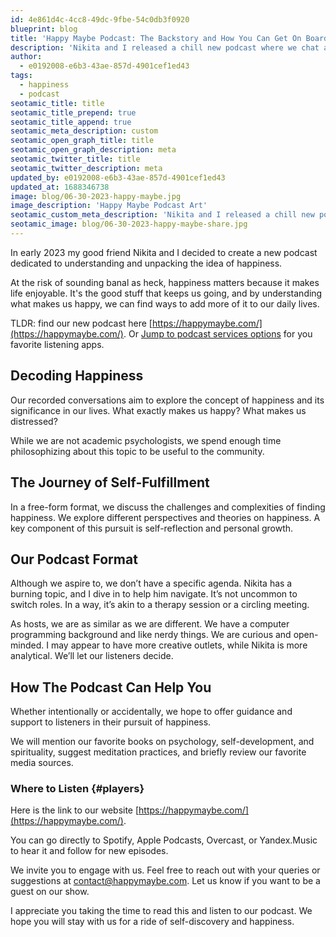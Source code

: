 ```yaml
---
id: 4e861d4c-4cc8-49dc-9fbe-54c0db3f0920
blueprint: blog
title: 'Happy Maybe Podcast: The Backstory and How You Can Get On Board'
description: 'Nikita and I released a chill new podcast where we chat about all things happiness. Expect deep talks, personal growth tips, and a bit of book-nerdery as we try to figure out what makes us tick. Find us at https://happymaybe.com/ and come hang out with us!'
author:
  - e0192008-e6b3-43ae-857d-4901cef1ed43
tags:
  - happiness
  - podcast
seotamic_title: title
seotamic_title_prepend: true
seotamic_title_append: true
seotamic_meta_description: custom
seotamic_open_graph_title: title
seotamic_open_graph_description: meta
seotamic_twitter_title: title
seotamic_twitter_description: meta
updated_by: e0192008-e6b3-43ae-857d-4901cef1ed43
updated_at: 1688346738
image: blog/06-30-2023-happy-maybe.jpg
image_description: 'Happy Maybe Podcast Art'
seotamic_custom_meta_description: 'Nikita and I released a chill new podcast where we chat about all things happiness. Expect deep talks, personal growth tips, and a bit of book-nerdery as we try to figure out what makes us tick. Find us at https://happymaybe.com/ and come hang out with us!'
seotamic_image: blog/06-30-2023-happy-maybe-share.jpg
---
```

In early 2023 my good friend Nikita and I decided to create a new podcast dedicated to understanding and unpacking the idea of happiness.

At the risk of sounding banal as heck, happiness matters because it makes life enjoyable. It's the good stuff that keeps us going, and by understanding what makes us happy, we can find ways to add more of it to our daily lives.

TLDR: find our new podcast here [https://happymaybe.com/](https://happymaybe.com/). Or [Jump to podcast services options](#players) for you favorite listening apps.

## Decoding Happiness
Our recorded conversations aim to explore the concept of happiness and its significance in our lives. What exactly makes us happy? What makes us distressed?

While we are not academic psychologists, we spend enough time philosophizing about this topic to be useful to the community.

## The Journey of Self-Fulfillment

In a free-form format, we discuss the challenges and complexities of finding happiness. We explore different perspectives and theories on happiness. A key component of this pursuit is self-reflection and personal growth.

## Our Podcast Format

Although we aspire to, we don’t have a specific agenda. Nikita has a burning topic, and I dive in to help him navigate. It’s not uncommon to switch roles. In a way, it’s akin to a therapy session or a circling meeting.

As hosts, we are as similar as we are different. We have a computer programming background and like nerdy things. We are curious and open-minded. I may appear to have more creative outlets, while Nikita is more analytical. We’ll let our listeners decide.

## How The Podcast Can Help You

Whether intentionally or accidentally, we hope to offer guidance and support to listeners in their pursuit of happiness.

We will mention our favorite books on psychology, self-development, and spirituality, suggest meditation practices, and briefly review our favorite media sources.

### Where to Listen {#players}

Here is the link to our website [https://happymaybe.com/](https://happymaybe.com/).

You can go directly to Spotify, Apple Podcasts, Overcast, or Yandex.Music to hear it and follow for new episodes.

We invite you to engage with us. Feel free to reach out with your queries or suggestions at [contact@happymaybe.com](mailto:contact@happymaybe.com). Let us know if you want to be a guest on our show.

I appreciate you taking the time to read this and listen to our podcast. We hope you will stay with us for a ride of self-discovery and happiness.
